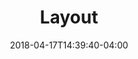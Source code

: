 ---
title: "Layout"
date: 2018-04-17T14:39:40-04:00
description: ""
draft: true
tags: []
categories: ['page']
---